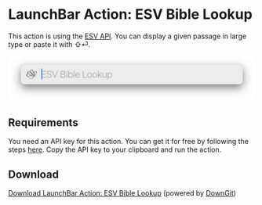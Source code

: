 # LaunchBar Action: ESV Bible Lookup

This action is using the [ESV API](https://api.esv.org/docs/passage-text/). You can display a given passage in large type or paste it with ⇧⏎. 
 
<img src="01.png" width="600"/> 

## Requirements 

You need an API key for this action. You can get it for free by following the steps [here](https://api.esv.org/account/create-application/). Copy the API key to your clipboard and run the action.

## Download

[Download LaunchBar Action: ESV Bible Lookup](https://minhaskamal.github.io/DownGit/#/home?url=https://github.com/Ptujec/LaunchBar/tree/master/ESV-Lookup) (powered by [DownGit](https://github.com/MinhasKamal/DownGit))